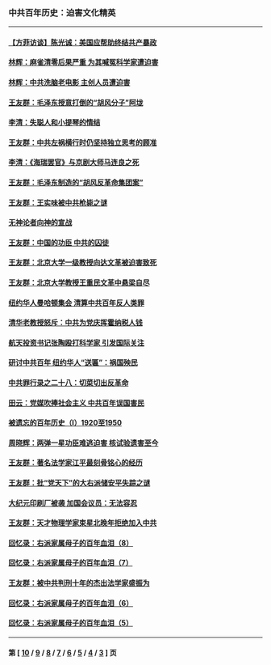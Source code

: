 ### 中共百年历史：迫害文化精英
---
#### [【方菲访谈】陈光诚：美国应帮助终结共产暴政](../../pages/nf1176111/n13759521.md?07220430) 
#### [林辉：麻雀清零后果严重 为其喊冤科学家遭迫害](../../pages/nf1176111/n13746900.md?07220430) 
#### [林辉：中共洗脑老电影 主创人员遭迫害](../../pages/nf1176111/n13699437.md?07220430) 
#### [王友群：毛泽东授意打倒的“胡风分子”阿垅](../../pages/nf1176111/n13592541.md?07220430) 
#### [李清：失聪人和小提琴的情结](../../pages/nf1176111/n13459280.md?07220430) 
#### [王友群：中共左祸横行时仍坚持独立思考的顾准](../../pages/nf1176111/n13444722.md?07220430) 
#### [李清：《海瑞罢官》与京剧大师马连良之死](../../pages/nf1176111/n13412316.md?07220430) 
#### [王友群：毛泽东制造的“胡风反革命集团案”](../../pages/nf1176111/n13324909.md?07220430) 
#### [王友群：王实味被中共枪毙之谜](../../pages/nf1176111/n13307502.md?07220430) 
#### [无神论者向神的宣战](../../pages/nf1176111/n13281535.md?07220430) 
#### [王友群：中国的功臣 中共的囚徒](../../pages/nf1176111/n13291790.md?07220430) 
#### [王友群：北京大学一级教授向达文革被迫害致死](../../pages/nf1176111/n13150966.md?07220430) 
#### [王友群：北京大学教授王重民文革中悬梁自尽](../../pages/nf1176111/n13084645.md?07220430) 
#### [纽约华人曼哈顿集会 清算中共百年反人类罪](../../pages/nf1176111/n13084157.md?07220430) 
#### [清华老教授怒斥：中共为党庆挥霍纳税人钱](../../pages/nf1176111/n13071430.md?07220430) 
#### [航天投资书记张陶殴打科学家 引发国际关注](../../pages/nf1176111/n13069132.md?07220430) 
#### [研讨中共百年 纽约华人“送匾”：祸国殃民](../../pages/nf1176111/n13057367.md?07220430) 
#### [中共罪行录之二十八：切菜切出反革命](../../pages/nf1176111/n13030600.md?07220430) 
#### [田云：党媒吹捧社会主义 中共百年误国害民](../../pages/nf1176111/n13006682.md?07220430) 
#### [被遗忘的百年历史（I）1920至1950](../../pages/nf1176111/n12986411.md?07220430) 
#### [周晓辉：两弹一星功臣难逃迫害 核试验遗害至今](../../pages/nf1176111/n12974997.md?07220430) 
#### [王友群：著名法学家江平最刻骨铭心的经历](../../pages/nf1176111/n12970787.md?07220430) 
#### [王友群：批“党天下”的大右派储安平失踪之谜](../../pages/nf1176111/n12954229.md?07220430) 
#### [大纪元印刷厂被袭 加国会议员：无法容忍](../../pages/nf1176111/n12883028.md?07220430) 
#### [王友群：天才物理学家束星北晚年拒绝加入中共](../../pages/nf1176111/n12792913.md?07220430) 
#### [回忆录：右派家属母子的百年血泪（8）](../../pages/nf1176111/n12706196.md?07220430) 
#### [回忆录：右派家属母子的百年血泪（7）](../../pages/nf1176111/n12706191.md?07220430) 
#### [王友群：被中共判刑十年的杰出法学家盛振为](../../pages/nf1176111/n12706141.md?07220430) 
#### [回忆录：右派家属母子的百年血泪（6）](../../pages/nf1176111/n12698863.md?07220430) 
#### [回忆录：右派家属母子的百年血泪（5）](../../pages/nf1176111/n12692515.md?07220430) 

---
#### 第 [ [10](./10.md?07220430) / [9](./9.md?07220430) / [8](./8.md?07220430) / [7](./7.md?07220430) / [6](./6.md?07220430) / [5](./5.md?07220430) / [4](./4.md?07220430) / [3](./3.md?07220430) ] 页
